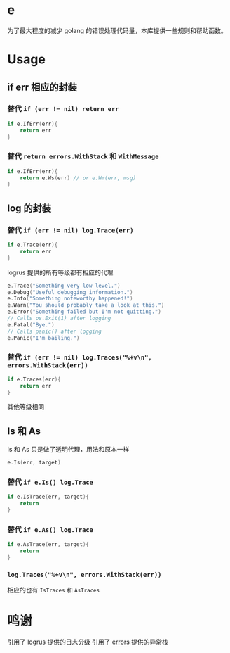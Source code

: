 # e
为了最大程度的减少 golang 的错误处理代码量，本库提供一些规则和帮助函数。

# Usage
## if err 相应的封装
### 替代 `if (err != nil) return err`
```go
if e.IfErr(err){
    return err
}
```

### 替代 `return errors.WithStack` 和 `WithMessage`
```go
if e.IfErr(err){
    return e.Ws(err) // or e.Wm(err, msg)
}
```

## log 的封装
### 替代 `if (err != nil) log.Trace(err)`
```go
if e.Trace(err){
    return err
}
```
logrus 提供的所有等级都有相应的代理
```go
e.Trace("Something very low level.")
e.Debug("Useful debugging information.")
e.Info("Something noteworthy happened!")
e.Warn("You should probably take a look at this.")
e.Error("Something failed but I'm not quitting.")
// Calls os.Exit(1) after logging
e.Fatal("Bye.")
// Calls panic() after logging
e.Panic("I'm bailing.")
```
### 替代 `if (err != nil) log.Traces("%+v\n", errors.WithStack(err))`
```go
if e.Traces(err){
    return err
}
```
其他等级相同

## Is 和 As
Is 和 As 只是做了透明代理，用法和原本一样
```go
e.Is(err, target)
```
### 替代 `if e.Is() log.Trace`
```go
if e.IsTrace(err, target){
    return
}
```
### 替代 `if e.As() log.Trace`
```go
if e.AsTrace(err, target){
    return
}
```
### ```log.Traces("%+v\n", errors.WithStack(err))```
相应的也有 `IsTraces` 和 `AsTraces`


# 鸣谢
引用了 [logrus](https://github.com/sirupsen/logrus) 提供的日志分级
引用了 [errors](github.com/pkg/errors) 提供的异常栈
